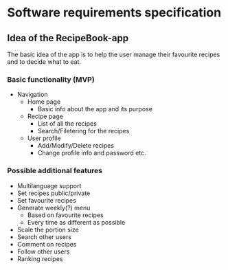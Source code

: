 # Software requirements specification

## Idea of the RecipeBook-app

The basic idea of the app is to help the user manage their favourite recipes and to decide what to eat.

### Basic functionality (MVP)

- Navigation
  - Home page
    - Basic info about the app and its purpose
  - Recipe page
    - List of all the recipes
    - Search/Filetering for the recipes
  - User profile
    - Add/Modify/Delete recipes
    - Change profile info and password etc.

### Possible additional features

- Multilanguage support
- Set recipes public/private
- Set favourite recipes
- Generate weekly(?) menu
  - Based on favourite recipes
  - Every time as different as possible
- Scale the portion size
- Search other users
- Comment on recipes
- Follow other users
- Ranking recipes
